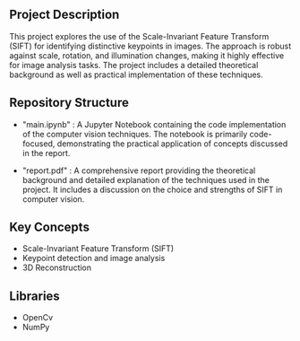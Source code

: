 ## Project Description
This project explores the use of the Scale-Invariant Feature Transform (SIFT) for identifying distinctive keypoints in images. The approach is robust against scale, rotation, and illumination changes, making it highly effective for image analysis tasks. The project includes a detailed theoretical background as well as practical implementation of these techniques.

## Repository Structure
- "main.ipynb" : A Jupyter Notebook containing the code implementation of the computer vision techniques. The notebook is primarily code-focused, demonstrating the practical application of concepts discussed in the report.

- "report.pdf" : A comprehensive report providing the theoretical background and detailed explanation of the techniques used in the project. It includes a discussion on the choice and strengths of SIFT in computer vision.

## Key Concepts
- Scale-Invariant Feature Transform (SIFT)
- Keypoint detection and image analysis
- 3D Reconstruction

## Libraries
- OpenCv
- NumPy
